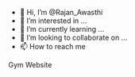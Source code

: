 - 👋 Hi, I’m @Rajan_Awasthi
- 👀 I’m interested in ...
- 🌱 I’m currently learning ...
- 💞️ I’m looking to collaborate on ...
- 📫 How to reach me

Gym Website 
